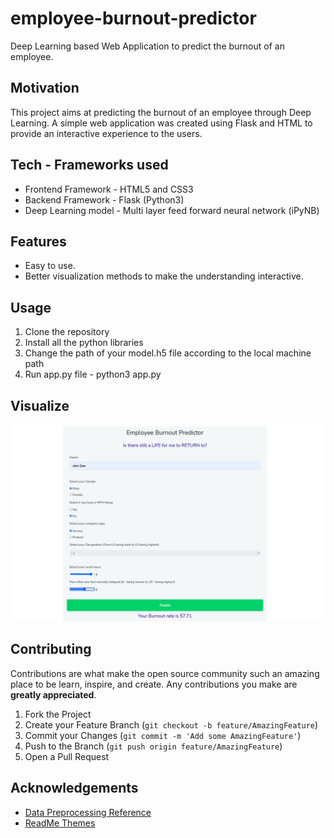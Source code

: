 # employee-burnout-predictor
Deep Learning based Web Application to predict the burnout of an employee.

## Motivation
This project aims at predicting the burnout of an employee through Deep Learning. A simple web application was created using Flask and HTML to provide an interactive experience to the users. 

## Tech - Frameworks used
- Frontend Framework - HTML5 and CSS3
- Backend Framework - Flask (Python3)
- Deep Learning model - Multi layer feed forward neural network (iPyNB)

## Features
- Easy to use. 
- Better visualization methods to make the understanding interactive.

## Usage
1. Clone the repository
2. Install all the python libraries
3. Change the path of your model.h5 file according to the local machine path
4. Run app.py file - python3 app.py

## Visualize

![alt text](https://github.com/vickymhs/employee-burnout-predictor/blob/main/Burnout/Page%20layout.png)

## Contributing

Contributions are what make the open source community such an amazing place to be learn, inspire, and create. Any contributions you make are **greatly appreciated**.

1. Fork the Project
2. Create your Feature Branch (`git checkout -b feature/AmazingFeature`)
3. Commit your Changes (`git commit -m 'Add some AmazingFeature'`)
4. Push to the Branch (`git push origin feature/AmazingFeature`)
5. Open a Pull Request

## Acknowledgements
* [Data Preprocessing Reference](https://www.kaggle.com/gulmert89/a-regression-adventure-up-to-92-98)
* [ReadMe Themes](https://github.com/othneildrew/Best-README-Template)
